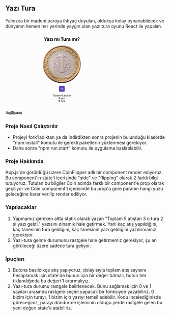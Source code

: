 ## Yazı Tura

Yalnızca bir madeni paraya ihtiyaç duyulan, oldukça kolay oynanabilecek ve dünyanın hemen her yerinde yaygın olan yazı tura oyunu React ile yapalım.

![yazi-tura](/yazi-tura.gif)

### Proje Nasıl Çalıştırılır

- Projeyi fork'ladıktan ya da indirdikten sonra projenin bulunduğu klasörde "npm install" komutu ile gerekli paketlerin yüklenmesi gerekiyor.
- Daha sonra "npm run start" komutu ile uygulama başlatılabilir.

### Proje Hakkında

App.js'de görüldüğü üzere CoinFlipper adlı bir component render ediyoruz. Bu component'in state'i içerisinde "side" ve "flipping" olarak 2 farklı bilgi tutuyoruz. Tutulan bu bilgiler Coin adında farklı bir component'e prop olarak geçiliyor ve Coin component'i içerisinde bu prop'a göre paranın hangi yüzü geleceğine karar verilip render ediliyor.

### Yapılacaklar

1. Yapmamız gereken altta statik olarak yazan "Toplam 5 atıştan 3 ü tura 2 si yazı geldi." yazısını dinamik hale getirmek. Yani kaç atış yapıldığını, kaç tanesinin tura geldiğini, kaç tanesinin yazı geldiğini yazdırmamız gerekiyor.
2. Yazı-tura gelme durumunu rastgele hale getirmemiz gerekiyor, şu an görüleceği üzere sadece tura geliyor.

### İpuçları

1. Butona basıldıkça atış yapıyoruz, dolayısıyla toplam atış sayısını hesaplamak için state'de bunun için bir değer tutmalı, buton her tıklandığında bu değeri 1 artırmalıyız.
2. Yazı-tura durumu rastgele belirlenecek. Bunu sağlamak için 0 ve 1 sayıları arasında rastgele seçim yapacak bir fonksiyon yazabiliriz. 0 bizim için turayı, 1 bizim için yazıyı temsil edebilir. Kodu incelediğinizde göreceğiniz, parayı döndürme işleminin olduğu yerde rastgele gelen bu yeni değeri state'e atabiliriz.

